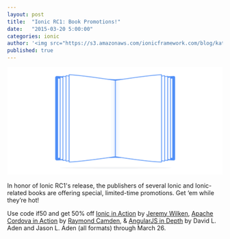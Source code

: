 ```yaml
---
layout: post
title:  "Ionic RC1: Book Promotions!"
date:   "2015-03-20 5:00:00"
categories: ionic
author: '<img src="https://s3.amazonaws.com/ionicframework.com/blog/katie-md.jpg" class="author-icon">Katie'
published: true
---
```


![Ionic in Action](/img/blog/book-header.png)

In honor of Ionic RC1's release, the publishers of several Ionic and Ionic-related books are offering special, limited-time promotions. Get ‘em while they’re hot!

<!-- more -->

Use code if50 and get 50% off [Ionic in Action](http://www.manning.com/wilken/) by [Jeremy Wilken](https://twitter.com/gnomeontherun), [Apache Cordova in Action](http://www.manning.com/camden/) by [Raymond Camden](https://twitter.com/raymondcamden), & [AngularJS in Depth](http://www.manning.com/aden/) by David L. Aden and Jason L. Aden (all formats) through March 26.
